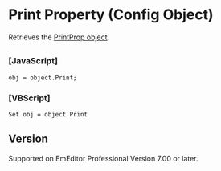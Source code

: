# Print Property (Config Object)

Retrieves the [PrintProp object](../print_prop/index).

## 

### \[JavaScript\]

```
obj = object.Print;
```

### \[VBScript\]

```
Set obj = object.Print
```

## Version

Supported on EmEditor Professional Version 7.00 or later.
